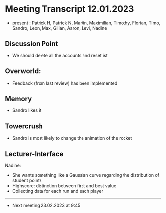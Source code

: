 # Meeting Transcript 12.01.2023

- present : Patrick H, Patrick N, Martin, Maximilian, Timothy, Florian, Timo, Sandro, Leon, Max, Gilian, Aaron, Levi, Nadine


## Discussion Point
- We should delete all the accounts and reset ist

## Overworld:
- Feedback (from last review) has been implemented 

## Memory
- Sandro likes it

## Towercrush
- Sandro is most likely to change the animation of the rocket

## Lecturer-Interface
Nadine:
- She wants something like a Gaussian curve regarding the distribution of student points
- Highscore: distinction between first and best value
- Collecting data for each run and each player 
------------------------
- Next meeting 23.02.2023 at 9:45
